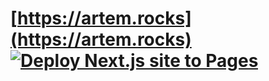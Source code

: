 # [https://artem.rocks](https://artem.rocks) [![Deploy Next.js site to Pages](https://github.com/artemave/artem.rocks/actions/workflows/nextjs.yml/badge.svg)](https://github.com/artemave/artem.rocks/actions/workflows/nextjs.yml)
